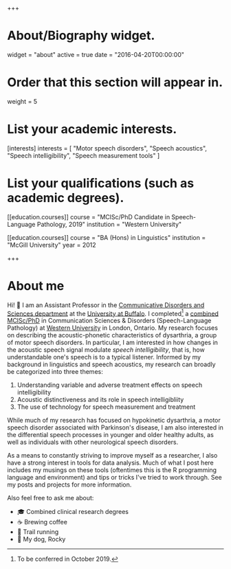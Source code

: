 +++
# About/Biography widget.
widget = "about"
active = true
date = "2016-04-20T00:00:00"

# Order that this section will appear in.
weight = 5

# List your academic interests.
[interests]
  interests = [
    "Motor speech disorders",
    "Speech acoustics",
    "Speech intelligibility",
    "Speech measurement tools"
  ]

# List your qualifications (such as academic degrees).
[[education.courses]]
  course = "MClSc/PhD Candidate in Speech-Language Pathology, 2019"
  institution = "Western University"

[[education.courses]]
  course = "BA (Hons) in Linguistics"
  institution = "McGill University"
  year = 2012
 
+++

# About me

Hi! :wave: I am an Assistant Professor in the [Communicative Disorders and Sciences department](https://arts-sciences.buffalo.edu/cds.html) at the [University at Buffalo](https://www.buffalo.edu/).
I completed[^1] a [combined MClSc/PhD](http://www.uwo.ca/fhs/csd/programs/combined.html) in Communication Sciences & Disorders (Speech-Language Pathology) at [Western University](http://uwo.ca/) in London, Ontario. My research focuses on describing the acoustic-phonetic characteristics of dysarthria, a group of motor speech disorders. In particular, I am interested in how changes in the acoustic speech signal modulate *speech intelligibility*, that is, how understandable one's speech is to a typical listener. Informed by my background in linguistics and speech acoustics, my research can broadly be categorized into three themes: 

1. Understanding variable and adverse treatment effects on speech intelligibility
2. Acoustic distinctiveness and its role in speech intelligibliity
3. The use of technology for speech measurement and treatment

While much of my research has focused on hypokinetic dysarthria, a motor speech disorder associated with Parkinson's disease, I am also interested in the differential speech processes in younger and older healthy adults, as well as individuals with other neurological speech disorders. 

As a means to constantly striving to improve myself as a researcher, I also have a strong interest in tools for data analysis. Much of what I post here includes my musings on these tools (oftentimes this is the R programming language and environment) and tips or tricks I've tried to work through. See my posts and projects for more information.

[^1]: To be conferred in October 2019.

Also feel free to ask me about:

- :mortar_board: Combined clinical research degrees
- :coffee: Brewing coffee
- :runner: Trail running
- :dog: My dog, Rocky